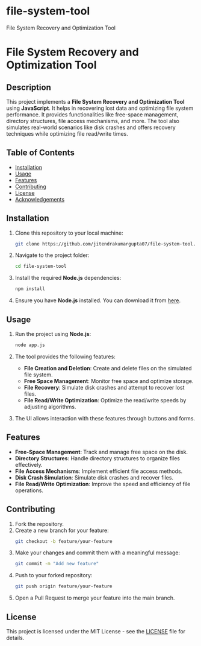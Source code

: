 # file-system-tool
File System Recovery and Optimization Tool

# File System Recovery and Optimization Tool

## Description
This project implements a **File System Recovery and Optimization Tool** using **JavaScript**. It helps in recovering lost data and optimizing file system performance. It provides functionalities like free-space management, directory structures, file access mechanisms, and more. The tool also simulates real-world scenarios like disk crashes and offers recovery techniques while optimizing file read/write times.

## Table of Contents
- [Installation](#installation)
- [Usage](#usage)
- [Features](#features)
- [Contributing](#contributing)
- [License](#license)
- [Acknowledgements](#acknowledgements)

## Installation

1. Clone this repository to your local machine:
    ```bash
    git clone https://github.com/jitendrakumargupta07/file-system-tool.git
    ```

2. Navigate to the project folder:
    ```bash
    cd file-system-tool
    ```

3. Install the required **Node.js** dependencies:
    ```bash
    npm install
    ```

4. Ensure you have **Node.js** installed. You can download it from [here](https://nodejs.org/).

## Usage

1. Run the project using **Node.js**:
    ```bash
    node app.js
    ```

2. The tool provides the following features:
    - **File Creation and Deletion**: Create and delete files on the simulated file system.
    - **Free Space Management**: Monitor free space and optimize storage.
    - **File Recovery**: Simulate disk crashes and attempt to recover lost files.
    - **File Read/Write Optimization**: Optimize the read/write speeds by adjusting algorithms.

3. The UI allows interaction with these features through buttons and forms.

## Features
- **Free-Space Management**: Track and manage free space on the disk.
- **Directory Structures**: Handle directory structures to organize files effectively.
- **File Access Mechanisms**: Implement efficient file access methods.
- **Disk Crash Simulation**: Simulate disk crashes and recover files.
- **File Read/Write Optimization**: Improve the speed and efficiency of file operations.

## Contributing

1. Fork the repository.
2. Create a new branch for your feature:
    ```bash
    git checkout -b feature/your-feature
    ```
3. Make your changes and commit them with a meaningful message:
    ```bash
    git commit -m "Add new feature"
    ```
4. Push to your forked repository:
    ```bash
    git push origin feature/your-feature
    ```
5. Open a Pull Request to merge your feature into the main branch.

## License
This project is licensed under the MIT License - see the [LICENSE](LICENSE) file for details.
